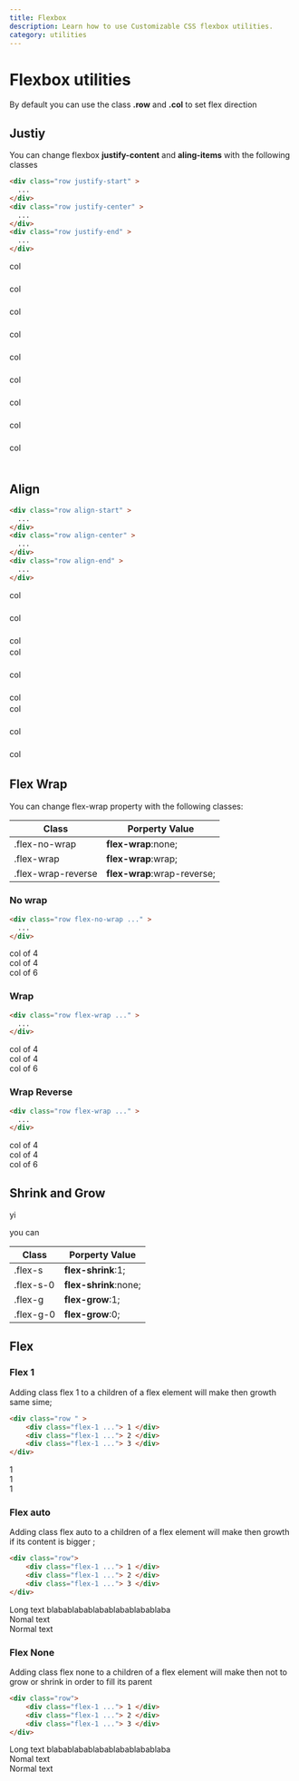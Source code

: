 ```yaml
---
title: Flexbox
description: Learn how to use Customizable CSS flexbox utilities.
category: utilities
---
```

# Flexbox utilities

By default you can use the class **.row** and **.col** to set flex direction

## Justiy 

You can change flexbox **justify-content** and **aling-items** with the following classes


```html
<div class="row justify-start" >
  ...           
</div>
<div class="row justify-center" >
  ...               
</div>
<div class="row justify-end" >
  ...                 
</div>
```

<div class="row b justify-start mb-4 p-4">
  <div class="col col-w-1 b p-2" style="height:40px">col</div>
  <div class="col col-w-1 b p-2"style="height:40px">col</div>
  <div class="col col-w-1 b p-2"style="height:40px">col</div>
</div>
<div class="row b justify-center mb-4 p-4">
  <div class="col col-w-1 b p-2" style="height:40px"> col </div>
  <div class="col col-w-1 b p-2"style="height:40px"> col </div>
  <div class="col col-w-1 b p-2"style="height:40px"> col </div>
</div>
<div class="row b justify-end mb-4 p-4">
  <div class="col col-w-1 b p-2" style="height:40px"> col </div>
  <div class="col col-w-1 b p-2"style="height:40px"> col </div>
  <div class="col col-w-1 b p-2"style="height:40px"> col </div>
</div>

## Align

```html
<div class="row align-start" >
  ...           
</div>
<div class="row align-center" >
  ...               
</div>
<div class="row align-end" >
  ...                 
</div>
```
<div class="row b align-start mt-4 p-4" style="height: 100px;">
  <div class="col col-w-1 b p-2" style="height:40px"> col </div>
  <div class="col col-w-1 b p-2"style="height:40px"> col </div>
  <div class="col col-w-1 b p-2"style="height:40px"> col </div>
</div>
<div class="row b align-center mt-4 p-4" style="height: 100px;">
  <div class="col col-w-1 b p-2" style="height:40px"> col </div>
  <div class="col col-w-1 b p-2"style="height:40px"> col </div>
  <div class="col col-w-1 b p-2"style="height:40px"> col </div>
</div>
<div class="row b align-end my-4 p-4" style="height: 100px;">
  <div class="col col-w-1 b p-2" style="height:40px"> col </div>
  <div class="col col-w-1 b p-2"style="height:40px"> col </div>
  <div class="col col-w-1 b p-2"style="height:40px"> col </div>
</div>

## Flex Wrap

You can change flex-wrap property with the following classes:

<table class="table-with-border my-4">
  <thead>
      <th>
          Class
      </th>
      <th>
          Porperty Value
      </th>
  </thead>
  <tbody>
      <tr>
          <td class="bold">
              .flex-no-wrap
          </td>
          <td>
              <b>flex-wrap</b>:none;
          </td>  
      </tr>
      <tr>
          <td class="bold">
              .flex-wrap
          </td>
          <td>
              <b>flex-wrap</b>:wrap;
          </td>  
      </tr>
      <tr>
          <td class="bold">
              .flex-wrap-reverse
          </td>
          <td>
              <b>flex-wrap</b>:wrap-reverse;
          </td>  
      </tr>
  </tbody>
</table>

###  No wrap

```html
<div class="row flex-no-wrap ..." >
  ...
</div>
```
<div class="row my-4 b p-4 flex-no-wrap overflow-hidden" >
  <div class="col col-w-4 b p-2"> col of 4 </div>
  <div class="col col-w-4 b p-2"> col of 4 </div>
  <div class="col col-w-6 w-2/3 b p-2"> col of 6  </div>
</div>

###  Wrap

```html
<div class="row flex-wrap ..." >
  ...
</div>
```
<div class="row b my-4 p-4 flex-wrap overflow-hidden" >
   <div class="col col-w-4 b p-2"> col of 4 </div>
  <div class="col col-w-4 b p-2"> col of 4 </div>
  <div class="col col-w-6 w-2/3 b p-2"> col of 6  </div>
</div>

###  Wrap Reverse

```html
<div class="row flex-wrap ..." >
  ...
</div>
```
<div class="row b my-4 p-4 flex-wrap-reverse overflow-hidden" >
   <div class="col col-w-4 b p-2"> col of 4 </div>
  <div class="col col-w-4 b p-2"> col of 4 </div>
  <div class="col col-w-6 w-2/3 b p-2"> col of 6  </div>
</div>

## Shrink and Grow

yi

you can
<table class="table-with-border my-4">
  <thead>
      <th>
          Class
      </th>
      <th>
          Porperty Value
      </th>
  </thead>
  <tbody>
      <tr>
          <td class="bold">
              .flex-s
          </td>
          <td>
              <b>flex-shrink</b>:1;
          </td>  
      </tr>
      <tr>
          <td class="bold">
              .flex-s-0
          </td>
          <td>
              <b>flex-shrink</b>:none;
          </td>  
      </tr>
      <tr>
          <td class="bold">
              .flex-g
          </td>
          <td>
              <b>flex-grow</b>:1;
          </td>  
      </tr>
      <tr>
          <td class="bold">
            .flex-g-0
          </td>
          <td>
              <b>flex-grow</b>:0;
          </td>  
      </tr>
  </tbody>
</table>

## Flex 

### Flex 1

Adding class flex 1  to a children of a flex element will make then growth same sime;
```html
<div class="row " >
    <div class="flex-1 ..."> 1 </div>
    <div class="flex-1 ..."> 2 </div>
    <div class="flex-1 ..."> 3 </div>
</div>
```
<div class="row b my-4 p-4 flex-wrap-reverse overflow-hidden" >
  <div class=" flex-1 b p-2"> 1 </div>
  <div class=" flex-1 b p-2"> 1 </div>
  <div class=" flex-1 w-2/3 b p-2"> 1  </div>
</div>

### Flex auto

Adding class flex auto  to a children of a flex element will make then growth if its content is bigger ;
```html
<div class="row">
    <div class="flex-1 ..."> 1 </div>
    <div class="flex-1 ..."> 2 </div>
    <div class="flex-1 ..."> 3 </div>
</div>
```
<div class="row b my-4 p-4 flex-wrap-reverse overflow-hidden" >
   <div class="flex-auto b p-2"> Long text blabablabablabablabablabablaba  </div>
  <div class="flex-auto b p-2"> Nomal text </div>
  <div class="flex-auto b p-2"> Normal text  </div>
</div>

### Flex None

Adding class flex none  to a children of a flex element will make then not to grow or shrink in order to fill its parent
```html
<div class="row">
    <div class="flex-1 ..."> 1 </div>
    <div class="flex-1 ..."> 2 </div>
    <div class="flex-1 ..."> 3 </div>
</div>
```
<div class="row b my-4 p-4 flex-wrap-reverse overflow-hidden" >
  <div class="flex-none b p-2"> Long text blabablabablabablabablabablaba  </div>
  <div class="flex-none b p-2"> Nomal text </div>
  <div class="flex-none b p-2"> Normal text  </div>
</div>

